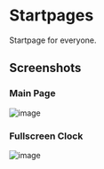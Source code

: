 # Startpages
Startpage for everyone.

## Screenshots
### Main Page
![image](https://github.com/realtvop/startpages/assets/79362411/56f4f74d-0a94-454c-b5ec-bdac1fc8722d)
### Fullscreen Clock
![image](https://github.com/realtvop/startpages/assets/79362411/1610487a-6e47-4d38-9d0c-a00d9c5b7f84)
